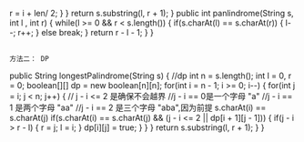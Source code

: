r = i + len/ 2;
}
}
return s.substring(l, r + 1);
}
public int panlindrome(String s, int l , int r) {
while(l >= 0 && r < s.length()) {
if(s.charAt(l) == s.charAt(r)) {
l--;
r++;
} else break;
}
return r - l - 1;
}
}
```
​
方法二： DP
```
public String longestPalindrome(String s) {
//dp
int n = s.length();
int l = 0, r = 0;
boolean[][] dp = new boolean[n][n];
for(int i = n - 1; i >= 0; i--) {
for(int j = i; j < n; j++) {
// j - i <= 2 是确保不会越界
//j - i == 0是一个字母 "a"
//j - i == 1 是两个字母 "aa"
//j - i == 2 是三个字母 "aba",因为前提 s.charAt(i) == s.charAt(j)
if(s.charAt(i) == s.charAt(j) && (j  - i <= 2 || dp[i + 1][j - 1])) {
if(j - i > r - l) {
r = j;
l = i;
}
dp[i][j] = true;
}
}
}
return s.substring(l, r + 1);
}
}
```
​